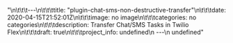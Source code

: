 "\n\t\t\t---\n\t\t\ttitle: \"plugin-chat-sms-non-destructive-transfer\"\n\t\t\tdate: 2020-04-15T21:52:01Z\n\t\t\timage: no image\n\t\t\tcategories: no categories\n\t\t\tdescription: Transfer Chat/SMS Tasks in Twilio Flex\n\t\t\tdraft: true\n\t\t\tproject_info: undefined\n      ---\n      undefined"